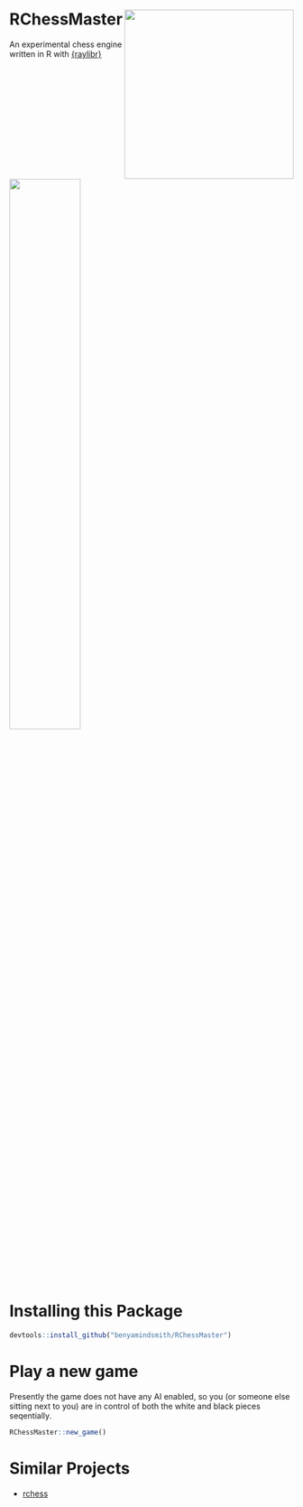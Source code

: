 # RChessMaster <a href='https://github.com/benyamindsmith/rChess'><img src='https://github.com/user-attachments/assets/7587fab3-ad48-4bed-be5f-27041420b7f5' align="right" height="300" /></a>

An experimental chess engine written in R with [{raylibr}](https://github.com/jeroenjanssens/raylibr)

<a>
<img src= https://github.com/user-attachments/assets/6e71a629-7983-4c50-aa15-aa26fe9ee4ea width =50%>
</a>


# Installing this Package 

```r
devtools::install_github("benyamindsmith/RChessMaster")
```

# Play a new game

Presently the game does not have any AI enabled, so you (or someone else sitting next to you) are in control of both the white and black pieces seqentially. 


```r
RChessMaster::new_game()
```



# Similar Projects

- [rchess](https://github.com/jbkunst/rchess)
